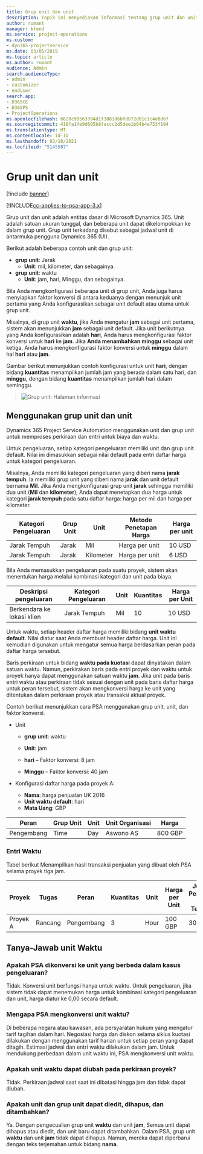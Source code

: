 ```yaml
---
title: Grup unit dan unit
description: Topik ini menyediakan informasi tentang grup unit dan unit.
author: rumant
manager: kfend
ms.service: project-operations
ms.custom:
- dyn365-projectservice
ms.date: 03/05/2019
ms.topic: article
ms.author: rumant
audience: Admin
search.audienceType:
- admin
- customizer
- enduser
search.app:
- D365CE
- D365PS
- ProjectOperations
ms.openlocfilehash: 6620c99563394d1f3881d6bfdb72d01c1c4e8d6f
ms.sourcegitcommit: 418fa1fe9d605b8faccc2d5dee1b04b4e753f194
ms.translationtype: HT
ms.contentlocale: id-ID
ms.lasthandoff: 02/10/2021
ms.locfileid: "5145587"
---
```

# <a name="unit-groups-and-units"></a>Grup unit dan unit

[!include [banner](../includes/psa-now-project-operations.md)]

[!INCLUDE[cc-applies-to-psa-app-3.x](../includes/cc-applies-to-psa-app-3x.md)]

Grup unit dan unit adalah entitas dasar di Microsoft Dynamics 365. Unit adalah satuan ukuran tunggal, dan beberapa unit dapat dikelompokkan ke dalam grup unit. Grup unit terkadang disebut sebagai jadwal unit di antarmuka pengguna Dynamics 365 (UI). 

Berikut adalah beberapa contoh unit dan grup unit:
 
- **grup unit**: Jarak 
    - **Unit**: mil, kilometer, dan sebagainya.
- **grup unit**: waktu
    - **Unit**: jam, hari, Minggu, dan sebagainya. 

Bila Anda mengkonfigurasi beberapa unit di grup unit, Anda juga harus menyiapkan faktor konversi di antara keduanya dengan menunjuk unit pertama yang Anda konfigurasikan sebagai unit default atau utama untuk grup unit. 

Misalnya, di grup unit **waktu**, jika Anda mengatur **jam** sebagai unit pertama, sistem akan menunjukkan **jam** sebagai unit default. Jika unit berikutnya yang Anda konfigurasikan adalah **hari**, Anda harus mengkonfigurasi faktor konversi untuk **hari** ke **jam**. Jika **Anda menambahkan minggu** sebagai unit ketiga, Anda harus mengkonfigurasi faktor konversi untuk **minggu** dalam hal **hari** atau **jam**. 

Gambar berikut menunjukkan contoh konfigurasi untuk unit **hari**, dengan bidang **kuantitas** menampilkan jumlah jam yang berada dalam satu hari, dan **minggu**, dengan bidang **kuantitas** menampilkan jumlah hari dalam seminggu.

> ![Grup unit: Halaman informasi](media/advanced-2.png)

## <a name="using-units-and-unit-groups"></a>Menggunakan grup unit dan unit

Dynamics 365 Project Service Automation menggunakan unit dan grup unit untuk memproses perkiraan dan entri untuk biaya dan waktu. 

Untuk pengeluaran, setiap kategori pengeluaran memiliki unit dan grup unit default. Nilai ini dimasukkan sebagai nilai default pada entri daftar harga untuk kategori pengeluaran. 

Misalnya, Anda memiliki kategori pengeluaran yang diberi nama **jarak tempuh**. Ia memiliki grup unit yang diberi nama **jarak** dan unit default bernama **Mil**. Jika Anda mengkonfigurasi grup unit **jarak** sehingga memiliki dua unit (**Mil** dan **kilometer**), Anda dapat menetapkan dua harga untuk kategori **jarak tempuh** pada satu daftar harga: harga per mil dan harga per kilometer.

| Kategori Pengeluaran  | Grup Unit  | Unit      | Metode Penetapan Harga  | Harga per unit  |
|-------------------|---------------|-----------|-------------------|-------------------|
| Jarak Tempuh           | Jarak      | Mil      | Harga per unit    | 10 USD            |
| Jarak Tempuh           | Jarak      | Kilometer | Harga per unit    |  6 USD            |

Bila Anda memasukkan pengeluaran pada suatu proyek, sistem akan menentukan harga melalui kombinasi kategori dan unit pada biaya. 

| Deskripsi pengeluaran        | Kategori Pengeluaran  | Unit  | Kuantitas  | Harga per Unit   |
|----------------------------|---------------------|-------|-----------|----------------|
| Berkendara ke lokasi klien | Jarak Tempuh             | Mil  | 10        | 10 USD         |

Untuk waktu, setiap header daftar harga memiliki bidang **unit waktu default**. Nilai diatur saat Anda membuat header daftar harga. Unit ini kemudian digunakan untuk mengatur semua harga berdasarkan peran pada daftar harga tersebut.

Baris perkiraan untuk bidang **waktu pada kuotasi** dapat dinyatakan dalam satuan waktu. Namun, perkirakan baris pada entri proyek dan waktu untuk proyek hanya dapat menggunakan satuan waktu **jam**. Jika unit pada baris entri waktu atau perkiraan tidak sesuai dengan unit pada baris daftar harga untuk peran tersebut, sistem akan mengkonversi harga ke unit yang ditentukan dalam perkiraan proyek atau transaksi aktual proyek.

Contoh berikut menunjukkan cara PSA menggunakan grup unit, unit, dan faktor konversi.
- Unit

   - **grup unit**: waktu 
   - **Unit**: jam 
    
    - **hari** – Faktor konversi: 8 jam       
    - **Minggu** – Faktor konversi: 40 jam  
        
- Konfigurasi daftar harga pada proyek A:

    - **Nama**: harga penjualan UK 2016 
    - **Unit waktu default**: hari 
    - **Mata Uang**: GBP

| Peran      | Grup Unit | Unit | Unit Organisasi | Harga   |
|-----------|------------|------|---------------------|---------|
| Pengembang | Time       | Day  | Aswono AS          | 800 GBP |

### <a name="time-entry"></a>Entri Waktu

Tabel berikut Menampilkan hasil transaksi penjualan yang dibuat oleh PSA selama proyek tiga jam.


| Proyek   | Tugas    | Peran      | Kuantitas | Unit  | Harga per Unit | Jumlah Penjualan Tak Tertagih |
|-----------|---------|-----------|----------|-------|------------|-----------------------|
| Proyek A | Rancang  | Pengembang | 3        | Hour  | 100 GBP    | 300 GBP               |

## <a name="time-unit-faq"></a>Tanya-Jawab unit Waktu

### <a name="does-psa-convert-to-different-units-in-the-case-of-expenses"></a>Apakah PSA dikonversi ke unit yang berbeda dalam kasus pengeluaran?
Tidak. Konversi unit berfungsi hanya untuk waktu. Untuk pengeluaran, jika sistem tidak dapat menemukan harga untuk kombinasi kategori pengeluaran dan unit, harga diatur ke 0,00 secara default.

### <a name="why-does-psa-convert-time-units"></a>Mengapa PSA mengkonversi unit waktu?
Di beberapa negara atau kawasan, ada persyaratan hukum yang mengatur tarif tagihan dalam hari. Negosiasi harga dan diskon selama siklus kuotasi dilakukan dengan menggunakan tarif harian untuk setiap peran yang dapat ditagih. Estimasi jadwal dan entri waktu dilakukan dalam jam. Untuk mendukung perbedaan dalam unit waktu ini, PSA mengkonversi unit waktu.

### <a name="can-time-units-be-changed-on-project-estimates"></a>Apakah unit waktu dapat diubah pada perkiraan proyek?
Tidak. Perkiraan jadwal saat saat ini dibatasi hingga jam dan tidak dapat diubah.

### <a name="can-units-and-unit-groups-be-edited-deleted-and-added"></a>Apakah unit dan grup unit dapat diedit, dihapus, dan ditambahkan?
Ya. Dengan pengecualian grup unit **waktu** dan unit **jam**, Semua unit dapat dihapus atau diedit, dan unit baru dapat ditambahkan. Dalam PSA, grup unit **waktu** dan unit **jam** tidak dapat dihapus. Namun, mereka dapat diperbarui dengan teks terjemahan untuk bidang **nama**.

